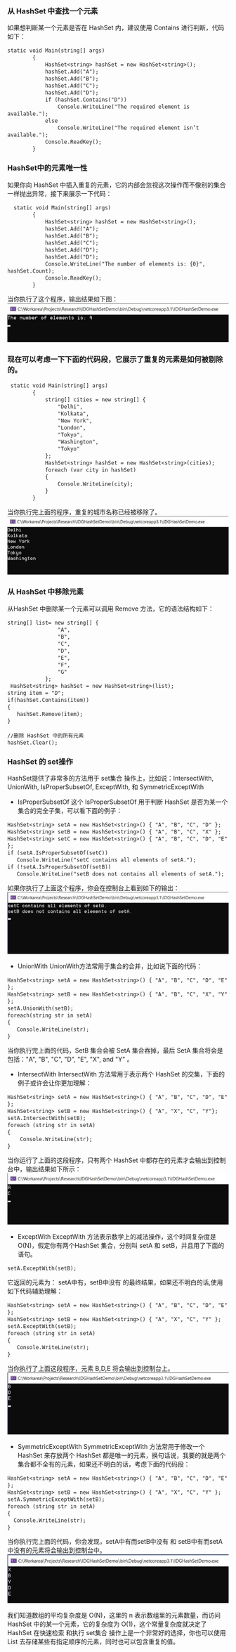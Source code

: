 ### 从 HashSet 中查找一个元素

如果想判断某一个元素是否在 HashSet 内，建议使用 Contains 进行判断，代码如下：

```
static void Main(string[] args)
        {
            HashSet<string> hashSet = new HashSet<string>();
            hashSet.Add("A");
            hashSet.Add("B");
            hashSet.Add("C");
            hashSet.Add("D");
            if (hashSet.Contains("D"))
                Console.WriteLine("The required element is available.");
            else
                Console.WriteLine("The required element isn’t available.");
            Console.ReadKey();
        }
```
### HashSet中的元素唯一性

如果你向 HashSet 中插入重复的元素，它的内部会忽视这次操作而不像别的集合一样抛出异常，接下来展示一下代码：


```
  static void Main(string[] args)
        {
            HashSet<string> hashSet = new HashSet<string>();
            hashSet.Add("A");
            hashSet.Add("B");
            hashSet.Add("C");
            hashSet.Add("D");
            hashSet.Add("D");
            Console.WriteLine("The number of elements is: {0}", hashSet.Count);
            Console.ReadKey();
        }
```
当你执行了这个程序，输出结果如下图：
![图片](./assets/01.png)

### 现在可以考虑一下下面的代码段，它展示了重复的元素是如何被剔除的。


```
 static void Main(string[] args)
        {
            string[] cities = new string[] {
                "Delhi",
                "Kolkata",
                "New York",
                "London",
                "Tokyo",
                "Washington",
                "Tokyo"
            };
            HashSet<string> hashSet = new HashSet<string>(cities);
            foreach (var city in hashSet)
            {
                Console.WriteLine(city);
            }
        }
```
当你执行完上面的程序，重复的城市名称已经被移除了。
![图片](./assets/02.png)
### 从 HashSet 中移除元素

从HashSet 中删除某一个元素可以调用 Remove 方法，它的语法结构如下：

```
string[] list= new string[] {
                "A",
                "B",
                "C",
                "D",
                "E",
                "F",
                "G"
            };
 HashSet<string> hashSet = new HashSet<string>(list);
string item = "D";
if(hashSet.Contains(item))
{
   hashSet.Remove(item);
}

//删除 HashSet 中的所有元素
hashSet.Clear();
```
### HashSet 的 set操作

HashSet提供了非常多的方法用于 set集合 操作上，比如说：IntersectWith, UnionWith, IsProperSubsetOf, ExceptWith, 和 SymmetricExceptWith

- IsProperSubsetOf
这个 IsProperSubsetOf 用于判断 HashSet 是否为某一个集合的完全子集，可以看下面的例子：

```
HashSet<string> setA = new HashSet<string>() { "A", "B", "C", "D" };
HashSet<string> setB = new HashSet<string>() { "A", "B", "C", "X" };
HashSet<string> setC = new HashSet<string>() { "A", "B", "C", "D", "E" };
if (setA.IsProperSubsetOf(setC))
   Console.WriteLine("setC contains all elements of setA.");
if (!setA.IsProperSubsetOf(setB))
   Console.WriteLine("setB does not contains all elements of setA.");
```
如果你执行了上面这个程序，你会在控制台上看到如下的输出：
![图片](./assets/03.png)

- UnionWith
UnionWith方法常用于集合的合并，比如说下面的代码：

```
HashSet<string> setA = new HashSet<string>() { "A", "B", "C", "D", "E" };
HashSet<string> setB = new HashSet<string>() { "A", "B", "C", "X", "Y" };
setA.UnionWith(setB);
foreach(string str in setA)
{
   Console.WriteLine(str);
}
```
当你执行完上面的代码，SetB 集合会被 SetA 集合吞掉，最后 SetA 集合将会是包括："A", "B", "C", "D", "E", "X", and "Y" 。

- IntersectWith
IntersectWith 方法常用于表示两个 HashSet 的交集，下面的例子或许会让你更加理解：

```
HashSet<string> setA = new HashSet<string>() { "A", "B", "C", "D", "E" };
HashSet<string> setB = new HashSet<string>() { "A", "X", "C", "Y"};
setA.IntersectWith(setB);
foreach (string str in setA)
{
    Console.WriteLine(str);
}
```
当你运行了上面的这段程序，只有两个 HashSet 中都存在的元素才会输出到控制台中，输出结果如下所示：
![图片](./assets/04.png)

- ExceptWith
ExceptWith 方法表示数学上的减法操作，这个时间复杂度是 O(N)，假定你有两个HashSet 集合，分别叫 setA 和 setB，并且用了下面的语句。

```
setA.ExceptWith(setB);

```
它返回的元素为： setA中有，setB中没有 的最终结果，如果还不明白的话,使用如下代码辅助理解：

```
HashSet<string> setA = new HashSet<string>() { "A", "B", "C", "D", "E" };
HashSet<string> setB = new HashSet<string>() { "A", "X", "C", "Y" };
setA.ExceptWith(setB);
foreach (string str in setA)
{
   Console.WriteLine(str);
}
```
当你执行了上面这段程序，元素 B,D,E 将会输出到控制台上。
![图片](./assets/05.png)

- SymmetricExceptWith
 SymmetricExceptWith 方法常用于修改一个 HashSet 来存放两个 HashSet 都是唯一的元素，换句话说，我要的就是两个集合都不全有的元素，如果还不明白的话，考虑下面的代码段：

```
HashSet<string> setA = new HashSet<string>() { "A", "B", "C", "D", "E" };
HashSet<string> setB = new HashSet<string>() { "A", "X", "C", "Y" };
setA.SymmetricExceptWith(setB);
foreach (string str in setA)
{
  Console.WriteLine(str);
}
```
当你执行完上面的代码，你会发现，setA中有而setB中没有 和 setB中有而setA中没有的元素将会输出到控制台中。
![图片](./assets/06.png)

我们知道数组的平均复杂度是 O(N)，这里的 n 表示数组里的元素数量，而访问 HashSet 中的某一个元素，它的复杂度为 O(1)，这个常量复杂度就决定了 HashSet 在快速检索 和执行 set集合 操作上是一个非常好的选择，你也可以使用 List 去存储某些有指定顺序的元素，同时也可以包含重复的值。